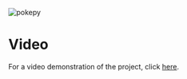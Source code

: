 ![pokepy](https://github.com/chengmic/PokePy/assets/97090779/8c787e93-6e55-4750-8ce2-71b6cd106cc3)

# Video

For a video demonstration of the project, click [here](https://www.youtube.com/watch?v=NFW5ps8meiI).
